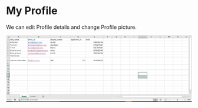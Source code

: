 # My Profile

We can edit Profile details and change Profile picture.

![](../.gitbook/assets/image%20%28233%29.png)

